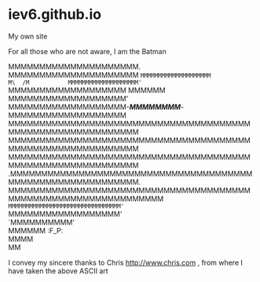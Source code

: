 iev6.github.io
==============

My own site



For all those who are not aware, I am the Batman 



MMMMMMMMMMMMMMMMMMMMM.                             MMMMMMMMMMMMMMMMMMMMM
 `MMMMMMMMMMMMMMMMMMMM           M\  /M           MMMMMMMMMMMMMMMMMMMM'
   `MMMMMMMMMMMMMMMMMMM          MMMMMM          MMMMMMMMMMMMMMMMMMM'  
     MMMMMMMMMMMMMMMMMMM-_______MMMMMMMM_______-MMMMMMMMMMMMMMMMMMM    
      MMMMMMMMMMMMMMMMMMMMMMMMMMMMMMMMMMMMMMMMMMMMMMMMMMMMMMMMMMMM    
      MMMMMMMMMMMMMMMMMMMMMMMMMMMMMMMMMMMMMMMMMMMMMMMMMMMMMMMMMMMM    
      MMMMMMMMMMMMMMMMMMMMMMMMMMMMMMMMMMMMMMMMMMMMMMMMMMMMMMMMMMMM    
     .MMMMMMMMMMMMMMMMMMMMMMMMMMMMMMMMMMMMMMMMMMMMMMMMMMMMMMMMMMMM.    
    MMMMMMMMMMMMMMMMMMMMMMMMMMMMMMMMMMMMMMMMMMMMMMMMMMMMMMMMMMMMMMMM  
                   `MMMMMMMMMMMMMMMMMMMMMMMMMMMMMMMM'                
                          `MMMMMMMMMMMMMMMMMM'                    
                              `MMMMMMMMMM'                              
                                 MMMMMM :F_P:                          
                                  MMMM                                  
                                   MM                                  

								   

I convey my sincere thanks to Chris http://www.chris.com , from where I have taken the above ASCII art 